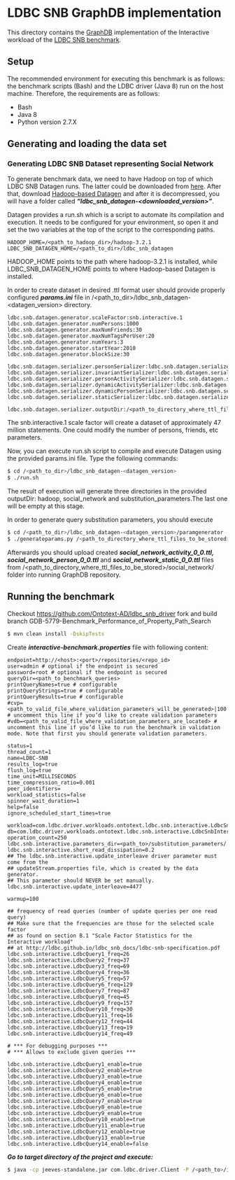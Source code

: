 # LDBC SNB GraphDB implementation

This directory contains the [GraphDB](https://www.ontotext.com/products/graphdb/) implementation of the Interactive workload of the [LDBC SNB benchmark](https://github.com/ldbc/ldbc_snb_docs).

## Setup

The recommended environment for executing this benchmark is as follows: the benchmark scripts (Bash) and the LDBC driver (Java 8) run on the host machine. Therefore, the requirements are as follows:

* Bash
* Java 8
* Python version 2.7.X

## Generating and loading the data set

### Generating LDBC SNB Dataset representing Social Network

To generate benchmark data, we need to have Hadoop on top of which LDBC SNB Datagen runs. The latter could be downloaded from [here](http://archive.apache.org/dist/hadoop/core/hadoop-3.2.1/hadoop-3.2.1.tar.gz).
After that, download [Hadoop-based Datagen](https://github.com/ldbc/ldbc_snb_datagen_hadoop) and after it is decompressed, you will have a folder called ***“ldbc_snb_datagen-<downloaded_version>”***.

Datagen provides a run.sh which is a script to automate its compilation and execution. It needs to be configured for your environment, so open it and set the two variables at the top of the script to the corresponding paths.

```
HADOOP_HOME=/<path_to_hadoop_dir>/hadoop-3.2.1
LDBC_SNB_DATAGEN_HOME=/<path_to_dir>/ldbc_snb_datagen
```

HADOOP_HOME points to the path where hadoop-3.2.1 is installed, while LDBC_SNB_DATAGEN_HOME points to where Hadoop-based Datagen is installed.

In order to create dataset in desired .ttl format user should provide properly configured ***params.ini*** file in /<path_to_dir>/ldbc_snb_datagen-<datagen_version> directory.

```
ldbc.snb.datagen.generator.scaleFactor:snb.interactive.1                                                                              
ldbc.snb.datagen.generator.numPersons:1000                                                                                          
ldbc.snb.datagen.generator.maxNumFriends:30                                                                                          
ldbc.snb.datagen.generator.maxNumTagsPerUser:20                                                                                   
ldbc.snb.datagen.generator.numYears:3                                                                                         
ldbc.snb.datagen.generator.startYear:2010                                                                                          
ldbc.snb.datagen.generator.blockSize:30                                                                                            
                                                                                                                                        
ldbc.snb.datagen.serializer.personSerializer:ldbc.snb.datagen.serializer.snb.interactive.TurtlePersonSerializer               
ldbc.snb.datagen.serializer.invariantSerializer:ldbc.snb.datagen.serializer.snb.interactive.TurtleInvariantSerializer              
ldbc.snb.datagen.serializer.personActivitySerializer:ldbc.snb.datagen.serializer.snb.interactive.TurtlePersonActivitySerializer
ldbc.snb.datagen.serializer.dynamicActivitySerializer:ldbc.snb.datagen.serializer.snb.turtle.TurtleDynamicActivitySerializer    
ldbc.snb.datagen.serializer.dynamicPersonSerializer:ldbc.snb.datagen.serializer.snb.turtle.TurtleDynamicPersonSerializer     
ldbc.snb.datagen.serializer.staticSerializer:ldbc.snb.datagen.serializer.snb.turtle.TurtleStaticSerializer                        

ldbc.snb.datagen.serializer.outputDir:/<path_to_directory_where_ttl_files_to_be_stored>
```
The snb.interactive.1 scale factor will create a dataset of approximately 47 million statements. One could modify the number of persons, friends, etc parameters.

Now, you can execute run.sh script to compile and execute Datagen using the provided params.ini file. Type the following commands:
```bash
$ cd /<path_to_dir>/ldbc_snb_datagen-<datagen_version>
$ ./run.sh
```
The result of execution will generate three directories in the provided outputDir: hadoop, social_network and substitution_parameters.The last one will be empty at this stage.

In order to generate query substitution parameters, you should execute
```bash
$ cd /<path_to_dir>/ldbc_snb_datagen-<datagen_version>/paramgenerator
$ ./generateparams.py /<path_to_directory_where_ttl_files_to_be_stored>/hadoop /<path_to_directory_where_ttl_files_to_be_stored>/substitution_parameters.
```
Afterwards you should upload created ***social_network_activity_0_0.ttl, social_network_person_0_0.ttl*** and ***social_network_static_0_0.ttl*** files from /<path_to_directory_where_ttl_files_to_be_stored>/social_network/ folder into running GraphDB repository.

## Running the benchmark

Checkout https://github.com/Ontotext-AD/ldbc_snb_driver fork and build branch GDB-5779-Benchmark_Performance_of_Property_Path_Search 
```bash
$ mvn clean install -DskipTests
```

Create ***interactive-benchmark.properties*** file with following content:

```
endpoint=http://<host>:<port>/repositories/<repo_id>
user=admin # optional if the endpoint is secured
password=root # optional if the endpoint is secured
queryDir=<path_to_benchmark_queries>
printQueryNames=true # configurable
printQueryStrings=true # configurable
printQueryResults=true # configurable
#cvp=<path_to_valid_file_where_validation_parameters_will_be_generated>|100 # uncomment this line if you’d like to create validation parameters
#vdb=<path_to_valid_file_where_validation_parameters_are_located> # uncomment this line if you’d like to run the benchmark in validation mode. Note that first you should generate validation parameters.

status=1
thread_count=1
name=LDBC-SNB
results_log=true
flush_log=true
time_unit=MILLISECONDS
time_compression_ratio=0.001
peer_identifiers=
workload_statistics=false
spinner_wait_duration=1
help=false
ignore_scheduled_start_times=true

workload=com.ldbc.driver.workloads.ontotext.ldbc.snb.interactive.LdbcSnbInteractiveGraphDBWorkload 
db=com.ldbc.driver.workloads.ontotext.ldbc.snb.interactive.LdbcSnbInteractiveGraphDb
operation_count=250
ldbc.snb.interactive.parameters_dir=<path_to>/substitution_parameters/
ldbc.snb.interactive.short_read_dissipation=0.2
## The ldbc.snb.interactive.update_interleave driver parameter must come from the
## updateStream.properties file, which is created by the data generator.
## This parameter should NEVER be set manually.
ldbc.snb.interactive.update_interleave=4477

warmup=100

## frequency of read queries (number of update queries per one read query)
## Make sure that the frequencies are those for the selected scale factor
## as found on section B.1 "Scale Factor Statistics for the Interactive workload"
## at http://ldbc.github.io/ldbc_snb_docs/ldbc-snb-specification.pdf
ldbc.snb.interactive.LdbcQuery1_freq=26
ldbc.snb.interactive.LdbcQuery2_freq=37
ldbc.snb.interactive.LdbcQuery3_freq=69
ldbc.snb.interactive.LdbcQuery4_freq=36
ldbc.snb.interactive.LdbcQuery5_freq=57
ldbc.snb.interactive.LdbcQuery6_freq=129
ldbc.snb.interactive.LdbcQuery7_freq=87
ldbc.snb.interactive.LdbcQuery8_freq=45
ldbc.snb.interactive.LdbcQuery9_freq=157
ldbc.snb.interactive.LdbcQuery10_freq=30
ldbc.snb.interactive.LdbcQuery11_freq=16
ldbc.snb.interactive.LdbcQuery12_freq=44
ldbc.snb.interactive.LdbcQuery13_freq=19
ldbc.snb.interactive.LdbcQuery14_freq=49

# *** For debugging purposes ***
# *** Allows to exclude given queries ***

ldbc.snb.interactive.LdbcQuery1_enable=true
ldbc.snb.interactive.LdbcQuery2_enable=true
ldbc.snb.interactive.LdbcQuery3_enable=true
ldbc.snb.interactive.LdbcQuery4_enable=true
ldbc.snb.interactive.LdbcQuery5_enable=true
ldbc.snb.interactive.LdbcQuery6_enable=true
ldbc.snb.interactive.LdbcQuery7_enable=true
ldbc.snb.interactive.LdbcQuery8_enable=true
ldbc.snb.interactive.LdbcQuery9_enable=true
ldbc.snb.interactive.LdbcQuery10_enable=true
ldbc.snb.interactive.LdbcQuery11_enable=true
ldbc.snb.interactive.LdbcQuery12_enable=true
ldbc.snb.interactive.LdbcQuery13_enable=true
ldbc.snb.interactive.LdbcQuery14_enable=false
```

***Go to target directory of the project and execute:***

```bash
$ java -cp jeeves-standalone.jar com.ldbc.driver.Client -P /<path_to>/interactive-benchmark.properties
```